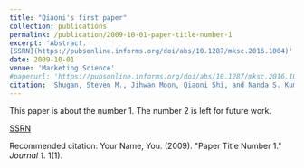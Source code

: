 ```yaml
---
title: "Qiaoni's first paper"
collection: publications
permalink: /publication/2009-10-01-paper-title-number-1
excerpt: 'Abstract.
[SSRN](https://pubsonline.informs.org/doi/abs/10.1287/mksc.2016.1004)'
date: 2009-10-01
venue: 'Marketing Science'
#paperurl: 'https://pubsonline.informs.org/doi/abs/10.1287/mksc.2016.1004'
citation: 'Shugan, Steven M., Jihwan Moon, Qiaoni Shi, and Nanda S. Kumar. (2017). &quot;Product line bundling: Why airlines bundle high-end while hotels bundle low-end.&quot; <i>Marketing Science</i>. 36(1). pp. 124-139'
---
```

This paper is about the number 1. The number 2 is left for future work.

[SSRN](https://pubsonline.informs.org/doi/abs/10.1287/mksc.2016.1004)

Recommended citation: Your Name, You. (2009). "Paper Title Number 1." <i>Journal 1</i>. 1(1).
